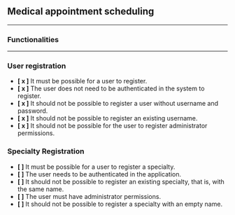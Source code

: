 ## Medical appointment scheduling

---

### **Functionalities**

---

### **User registration**

- **[ x ]** It must be possible for a user to register.
- **[ x ]** The user does not need to be authenticated in the system to register.
- **[ x ]** It should not be possible to register a user without username and password.
- **[ x ]** It should not be possible to register an existing username.
- **[ x ]** It should not be possible for the user to register administrator permissions.


### **Specialty Registration**

- **[  ]** It must be possible for a user to register a specialty.
- **[  ]** The user needs to be authenticated in the application.
- **[  ]** It should not be possible to register an existing specialty, that is, with the same name.
- **[  ]** The user must have administrator permissions.
- **[  ]** It should not be possible to register a specialty with an empty name.